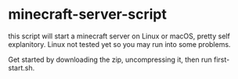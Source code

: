 # minecraft-server-script

this script will start a minecraft server on Linux or macOS,
pretty self explanitory.
Linux not tested yet so you may run into some problems.



Get started by downloading the zip, uncompressing it, then run first-start.sh.
